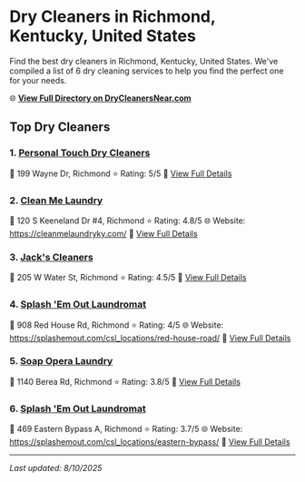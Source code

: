 # Dry Cleaners in Richmond, Kentucky, United States

Find the best dry cleaners in Richmond, Kentucky, United States. We've compiled a list of 6 dry cleaning services to help you find the perfect one for your needs.

🌐 **[View Full Directory on DryCleanersNear.com](https://drycleanersnear.com/city/US/Kentucky/Richmond)**

## Top Dry Cleaners

### 1. [Personal Touch Dry Cleaners](https://drycleanersnear.com/dryCleaner/688f1fc646b6614a95a95b80/personal-touch-dry-cleaners)
📍 199 Wayne Dr, Richmond
⭐ Rating: 5/5
🔗 [View Full Details](https://drycleanersnear.com/dryCleaner/688f1fc646b6614a95a95b80/personal-touch-dry-cleaners)

### 2. [Clean Me Laundry](https://drycleanersnear.com/dryCleaner/688f1fcb46b6614a95a95bec/clean-me-laundry)
📍 120 S Keeneland Dr #4, Richmond
⭐ Rating: 4.8/5
🌐 Website: https://cleanmelaundryky.com/
🔗 [View Full Details](https://drycleanersnear.com/dryCleaner/688f1fcb46b6614a95a95bec/clean-me-laundry)

### 3. [Jack's Cleaners](https://drycleanersnear.com/dryCleaner/688f1fe446b6614a95a95db4/jack-s-cleaners)
📍 205 W Water St, Richmond
⭐ Rating: 4.5/5
🔗 [View Full Details](https://drycleanersnear.com/dryCleaner/688f1fe446b6614a95a95db4/jack-s-cleaners)

### 4. [Splash 'Em Out Laundromat](https://drycleanersnear.com/dryCleaner/688f1fd446b6614a95a95cb2/splash-em-out-laundromat)
📍 908 Red House Rd, Richmond
⭐ Rating: 4/5
🌐 Website: https://splashemout.com/csl_locations/red-house-road/
🔗 [View Full Details](https://drycleanersnear.com/dryCleaner/688f1fd446b6614a95a95cb2/splash-em-out-laundromat)

### 5. [Soap Opera Laundry](https://drycleanersnear.com/dryCleaner/688f203646b6614a95a96018/soap-opera-laundry)
📍 1140 Berea Rd, Richmond
⭐ Rating: 3.8/5
🔗 [View Full Details](https://drycleanersnear.com/dryCleaner/688f203646b6614a95a96018/soap-opera-laundry)

### 6. [Splash 'Em Out Laundromat](https://drycleanersnear.com/dryCleaner/688f201c46b6614a95a95f59/splash-em-out-laundromat)
📍 469 Eastern Bypass A, Richmond
⭐ Rating: 3.7/5
🌐 Website: https://splashemout.com/csl_locations/eastern-bypass/
🔗 [View Full Details](https://drycleanersnear.com/dryCleaner/688f201c46b6614a95a95f59/splash-em-out-laundromat)


---

*Last updated: 8/10/2025*
